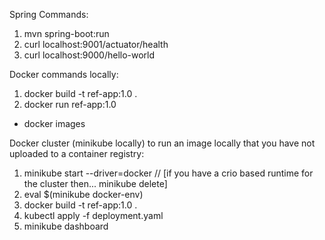 Spring Commands:
1) mvn spring-boot:run
2) curl localhost:9001/actuator/health
3) curl localhost:9000/hello-world

Docker commands locally:
1) docker build -t ref-app:1.0 .
2) docker run ref-app:1.0
- docker images

Docker cluster (minikube locally) to run an image locally that you have not uploaded to a container registry:
1) minikube start --driver=docker  							// [if you have a crio based runtime for the cluster then... minikube delete]
2) eval $(minikube docker-env)
3) docker build -t ref-app:1.0 .
4) kubectl apply -f deployment.yaml
5) minikube dashboard